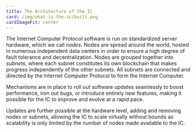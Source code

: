 ```yaml
---
title: The Architecture of the IC
card: /img/what-is-the-ic/built.png
cardImageFit: center
---
```


The Internet Computer Protocol software is run on standardized server hardware, which we call *nodes*. Nodes are spread around the world, hosted in numerous independent data centers in order to ensure a high degree of fault tolerance and decentralization. Nodes are grouped together into *subnets*, where each subnet constitutes its own blockchain that makes progress independently of the other subnets. All subnets are connected and directed by the Internet Computer Protocol to form the Internet Computer.

Mechanisms are in place to roll out software updates seamlessly to boost performance, iron out bugs, or introduce entirely new features, making it possible for the IC to improve and evolve at a rapid pace.

Updates are further possible at the hardware level, adding and removing nodes or subnets, allowing the IC to scale virtually without bounds as scalability is only limited by the number of nodes made available to the IC.

